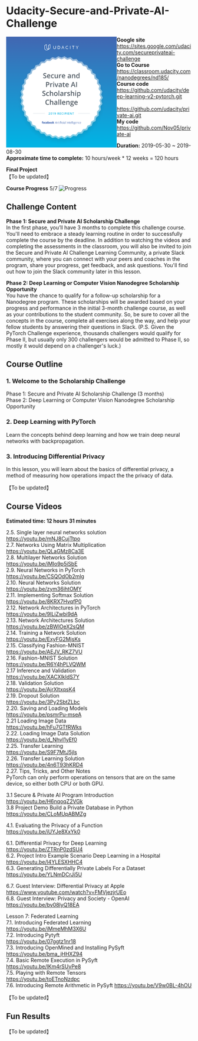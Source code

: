 ﻿# Udacity-Secure-and-Private-AI-Challenge

<img align="left" width="300" height="300" src="https://github.com/Nov05/Udacity-Secure-and-Private-AI-Challenge/blob/master/pictures/spaic-scholarship-badge.png?raw=true">  

**Google site** https://sites.google.com/udacity.com/secureprivateai-challenge  
**Go to Course** https://classroom.udacity.com/nanodegrees/nd185/  
**Course code** https://github.com/udacity/deep-learning-v2-pytorch.git  
&ensp;&ensp;&ensp;&ensp;&ensp;&ensp;&ensp;&ensp;&ensp;&ensp;&ensp;&ensp;https://github.com/udacity/private-ai.git  
**My code**  https://github.com/Nov05/private-ai   

**Duration:** 2019-05-30 ~ 2019-08-30  
**Approximate time to complete:** 10 hours/week * 12 weeks = 120 hours  

**Final Project**  
【To be updated】  

**Course Progress** 5/7 ![Progress](http://progressed.io/bar/78)    

## Challenge Content

**Phase 1: Secure and Private AI Scholarship Challenge**  
In the first phase, you’ll have 3 months to complete this challenge course. You'll need to embrace a steady learning routine in order to successfully complete the course by the deadline. In addition to watching the videos and completing the assessments in the classroom, you will also be invited to join the Secure and Private AI Challenge Learning Community, a private Slack community, where you can connect with your peers and coaches in the program, share your progress, get feedback, and ask questions. You'll find out how to join the Slack community later in this lesson.

**Phase 2: Deep Learning or Computer Vision Nanodegree Scholarship Opportunity**  
You have the chance to qualify for a follow-up scholarship for a Nanodegree program. These scholarships will be awarded based on your progress and performance in the initial 3-month challenge course, as well as your contributions to the student community. So, be sure to cover all the concepts in the course, complete all exercises along the way, and help your fellow students by answering their questions in Slack. (P.S. Given the PyTorch Challenge experience, thousands challengers would qualify for Phase II, but usually only 300 challengers would be admitted to Phase II, so mostly it would depend on a challenger's luck.)

## Course Outline  

### 1. Welcome to the Scholarship Challenge  
Phase 1: Secure and Private AI Scholarship Challenge (3 months)  
Phase 2: Deep Learning or Computer Vision Nanodegree Scholarship Opportunity  

### 2. Deep Learning with PyTorch    
Learn the concepts behind deep learning and how we train deep neural networks with backpropagation.  

### 3. Introducing Differential Privacy  
In this lesson, you will learn about the basics of differential privacy, a method of measuring how operations impact the the privacy of data.

【To be updated】  

## Course Videos  
**Estimated time: 12 hours 31 minutes**  

2.5. Single layer neural networks solution  
https://youtu.be/mNJ8CujTtpo  
2.7. Networks Using Matrix Multiplication  
https://youtu.be/QLaGMz8Ca3E  
2.8. Multilayer Networks Solution  
https://youtu.be/iMIo9p5iSbE  
2.9. Neural Networks in PyTorch  
https://youtu.be/CSQOdOb2mlg  
2.10. Neural Networks Solution  
https://youtu.be/zym36ihtOMY  
2.11. Implementing Softmax Solution  
https://youtu.be/8KRX7HvqfP0  
2.12. Network Architectures in PyTorch  
https://youtu.be/9ILiZwbi9dA  
2.13. Network Architectures Solution  
https://youtu.be/zBWlOeX2sQM  
2.14. Training a Network Solution  
https://youtu.be/ExyFG2MjsKs  
2.15. Classifying Fashion-MNIST  
https://youtu.be/AEJV_RKZ7VU  
2.16. Fashion-MNIST Solution  
https://youtu.be/R6Y4hPLVQWM  
2.17 Inference and Validation  
https://youtu.be/XACXlkIdS7Y  
2.18. Validation Solution  
https://youtu.be/AjrXltxqsK4  
2.19. Dropout Solution  
https://youtu.be/3Py2SbtZLbc  
2.20. Saving and Loading Models  
https://youtu.be/psmrPu-mseA  
2.21 Loading Image Data  
https://youtu.be/hFu7GTfRWks  
2.22. Loading Image Data Solution  
https://youtu.be/d_NhvI1yEf0  
2.25. Transfer Learning  
https://youtu.be/S9F7MtJ5jls  
2.26. Transfer Learning Solution  
https://youtu.be/4n6T93hKRD4  
2.27. Tips, Tricks, and Other Notes  
PyTorch can only perform operations on tensors that are on the same device, so either both CPU or both GPU. 

3.1 Secure & Private AI Program Introduction  
https://youtu.be/H6nqoqZ2VGk  
3.8 Project Demo Build a Private Database in Python  
https://youtu.be/CLoMUpABMZg  

4.1. Evaluating the Privacy of a Function  
https://youtu.be/iUYJe8XxYk0  

6.1. Differential Privacy for Deep Learning  
https://youtu.be/ZTRnP0zdSU4  
6.2. Project Intro Example Scenario Deep Learning in a Hospital  
https://youtu.be/l4YLESXHHC4  
6.3. Generating Differentially Private Labels For a Dataset  
https://youtu.be/YLNmDCrJi5U  

6.7. Guest Interview: Differential Privacy at Apple  
https://www.youtube.com/watch?v=FMVjezjrUEo  
6.8. Guest Interview: Privacy and Society - OpenAI   
https://youtu.be/by08lyQ18EA  

Lesson 7: Federated Learning    
7.1. Introducing Federated Learning   
https://youtu.be/iMmeMhM3X6U   
7.2. Introducing Pytyft   
https://youtu.be/07ggtz1nr18  
7.3. Introducing OpenMined and Installing PySyft   
https://youtu.be/bma_jHHXZ94   
7.4. Basic Remote Execution in PySyft   
https://youtu.be/lKm4rSUvPe8     
7.5. Playing with Remote Tensors   
https://youtu.be/toETnoNzdpc   
7.6. Introducing Remote Arithmetic in PySyft
https://youtu.be/V9w0BL-4hOU    






【To be updated】  

## Fun Results  

【To be updated】  
